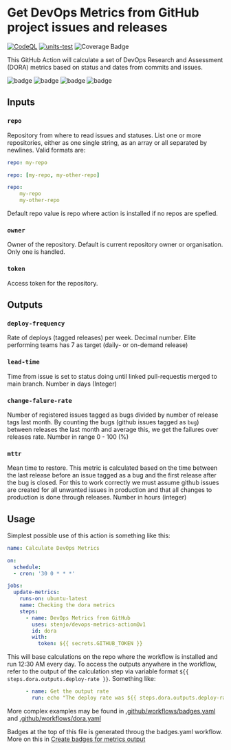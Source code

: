 # Get DevOps Metrics from GitHub project issues and releases

[![CodeQL](https://github.com/stenjo/devops-metrics-action/actions/workflows/codeql-analysis.yml/badge.svg)](https://github.com/stenjo/devops-metrics-action/actions/workflows/codeql-analysis.yml) [![units-test](https://github.com/stenjo/devops-metrics-action/actions/workflows/test.yml/badge.svg)](https://github.com/stenjo/devops-metrics-action/actions/workflows/test.yml) ![Coverage Badge](https://img.shields.io/endpoint?url=https://gist.githubusercontent.com/stenjo/9ce1ad7d8e9db99796e782b244eefa4a/raw/devops_metrics__main.json)

This GitHub Action will calculate a set of DevOps Research and Assessment (DORA) metrics based on status and dates from commits and issues.

![badge](https://img.shields.io/endpoint?url=https://gist.githubusercontent.com/stenjo/ebb0efc5ab5afb32eae4d0cdc60d563a/raw/deploy-rate.json) ![badge](https://img.shields.io/endpoint?url=https://gist.githubusercontent.com/stenjo/ebb0efc5ab5afb32eae4d0cdc60d563a/raw/lead-time.json) ![badge](https://img.shields.io/endpoint?url=https://gist.githubusercontent.com/stenjo/ebb0efc5ab5afb32eae4d0cdc60d563a/raw/change-failure-rate.json) ![badge](https://img.shields.io/endpoint?url=https://gist.githubusercontent.com/stenjo/ebb0efc5ab5afb32eae4d0cdc60d563a/raw/mean-time-to-restore.json)

## Inputs

### `repo`

Repository from where to read issues and statuses. List one or more repositories, either as one single string, as an array or all separated by newlines.
Valid formats are:

```yaml
repo: my-repo
```

```yaml
repo: [my-repo, my-other-repo]
```

```yaml
repo: 
    my-repo
    my-other-repo
```

Default repo value is repo where action is installed if no repos are spefied.

### `owner`

Owner of the repository. Default is current repository owner or organisation. Only one is handled.

### `token`

Access token for the repository.

## Outputs

### `deploy-frequency`

Rate of deploys (tagged releases) per week.
Decimal number. Elite performing teams has 7 as target (daily- or on-demand release)

### `lead-time`

Time from issue is set to status doing until linked pull-requestis merged to main branch.
Number in days (Integer)

### `change-falure-rate`

Number of registered issues tagged as bugs divided by number of release tags last month.
By counting the bugs (github issues tagged as `bug`) between releases the last month and average this, we get the failures over releases rate.
Number in range 0 - 100 (%)

### `mttr`

Mean time to restore. This metric is calculated based on the time between the last release before an issue tagged as a bug and the first release after the bug is closed.
For this to work correctly we must assume github issues are created for all unwanted issues in production and that all changes to production is done through releases.
Number in hours (integer)

## Usage

Simplest possible use of this action is something like this:

```yaml
name: Calculate DevOps Metrics

on: 
  schedule:
  - cron: '30 0 * * *'

jobs:
  update-metrics:
    runs-on: ubuntu-latest
    name: Checking the dora metrics
    steps:
      - name: DevOps Metrics from GitHub
        uses: stenjo/devops-metrics-action@v1
        id: dora
        with:
          token: ${{ secrets.GITHUB_TOKEN }}
```

This will base calculations on the repo where the workflow is installed and run 12:30 AM every day.
To access the outputs anywhere in the workflow, refer to the output of the calculation step via variable format `${{ steps.dora.outputs.deploy-rate }}`. Something like:

```yaml
      - name: Get the output rate
        run: echo "The deploy rate was ${{ steps.dora.outputs.deploy-rate }}"      # Use the output from the `dora` step
```

More complex examples may be found in [.github/workflows/badges.yaml](https://github.com/stenjo/devops-metrics-action/blob/main/.github/workflows/badges.yaml) and [.github/workflows/dora.yaml](https://github.com/stenjo/devops-metrics-action/blob/main/.github/workflows/dora.yaml)

Badges at the top of this file is generated throug the badges.yaml workflow. More on this in [Create badges for metrics output](badges.md)
